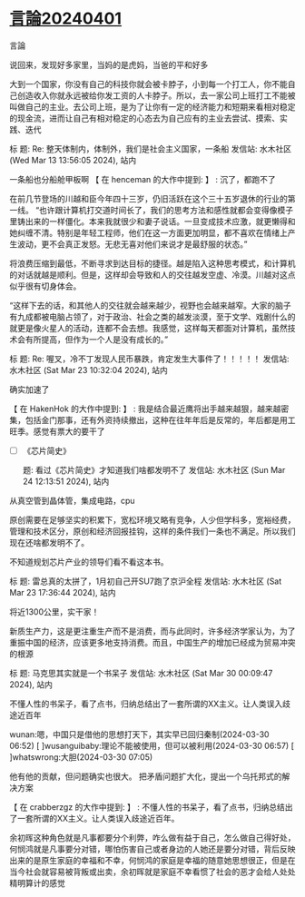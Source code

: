 # [言論20240401](https://github.com/cutepig123/gitblog/issues/66)

言論

说回来，发现好多家里，当妈的是虎妈，当爸的平和好多

大到一个国家，你没有自己的科技你就会被卡脖子，小到每一个打工人，你不能自己创造收入你就永远被给你发工资的人卡脖子。所以，去一家公司上班打工不能被叫做自己的主业。去公司上班，是为了让你有一定的经济能力和短期来看相对稳定的现金流，进而让自己有相对稳定的心态去为自己应有的主业去尝试、摸索、实践、迭代

标  题: Re: 整天体制内，体制外，我们是社会主义国家，一条船
发信站: 水木社区 (Wed Mar 13 13:56:05 2024), 站内

一条船也分船舱甲板啊
【 在 henceman 的大作中提到: 】
: 沉了，都跑不了

在前几节登场的川越和臣今年四十三岁，仍旧活跃在这个三十五岁退休的行业的第一线。
“也许跟计算机打交道时间长了，我们的思考方法和感性就都会变得像模子里铸出来的一样僵化。本来我就很少和妻子说话。一旦变成技术应激，就更懒得和她纠缠不清。特别是年轻工程师，他们在这一方面更加明显，都不喜欢在情绪上产生波动，更不会真正发怒。无悲无喜对他们来说才是最舒服的状态。”

将浪费压缩到最低，不断寻求到达目标的捷径。越是陷入这种思考模式，和计算机的对话就越是顺利。但是，这样却会导致和人的交往越发空虚、冷漠。川越对这点似乎很有切身体会。

“这样下去的话，和其他人的交往就会越来越少，视野也会越来越窄。大家的脑子有九成都被电脑占领了，对于政治、社会之类的越发淡漠，至于文学、戏剧什么的就更是像火星人的活动，连都不会去想。我感觉，这样每天都面对计算机，虽然技术会有所提高，但作为一个人是没有成长的。”

标  题: Re: 喔叉，冷不丁发现人民币暴跌，肯定发生大事件了！！！！！
发信站: 水木社区 (Sat Mar 23 10:32:04 2024), 站内

确实加速了

【 在 HakenHok 的大作中提到: 】
: 我是结合最近鹰将出手越来越狠，越来越密集，包括金门那事，还有外资持续撤出，这种在往年年后是反常的，年后都是用工旺季。感觉有票大的要干了

* [ ] 《芯片简史》

  题: 看过《芯片简史》才知道我们啥都发明不了
发信站: 水木社区 (Sun Mar 24 12:13:51 2024), 站内

从真空管到晶体管，集成电路，cpu

原创需要在足够坚实的积累下，宽松环境又略有竞争，人少但学科多，宽裕经费，管理和技术区分，原创和经济回报挂钩，这样的条件我们一条也不满足。所以我们现在还啥都发明不了。

不知道规划芯片产业的领导们看不看这本书。

标  题: 雷总真的太拼了，1月初自己开SU7跑了京沪全程
发信站: 水木社区 (Sat Mar 23 17:36:44 2024), 站内

将近1300公里，实干家！

新质生产力，这是更注重生产而不是消费，而与此同时，许多经济学家认为，为了重振中国的经济，应该更多地支持消费。而且，中国生产的增加已经成为贸易冲突的根源

标  题: 马克思其实就是一个书呆子
发信站: 水木社区 (Sat Mar 30 00:09:47 2024), 站内

不懂人性的书呆子，看了点书，归纳总结出了一套所谓的XX主义。让人类误入歧途近百年

wunan:嗯，中国只是借他的思想打天下，其实早已回归秦制(2024-03-30 06:52)
[  ]wusanguibaby:理论不能被使用，但可以被利用(2024-03-30 06:57)
[  ]whatswrong:大胆(2024-03-30 07:05)

他有他的贡献，但问题确实也很大。
把矛盾问题扩大化，提出一个乌托邦式的解决方案

【 在 crabberzgz 的大作中提到: 】
: 不懂人性的书呆子，看了点书，归纳总结出了一套所谓的XX主义。让人类误入歧途近百年。

余初晖这种角色就是凡事都要分个利弊，咋么做有益于自己，怎么做自己得好处，何悯鸿就是凡事要分对错，哪怕伤害自己或者身边的人她还是要分对错，背后反映出来的是原生家庭的幸福和不幸，何悯鸿的家庭是幸福的随意她思想很正，但是在当今社会就容易被背叛或出卖，余初晖就是家庭不幸看惯了社会的恶才会给人处处精明算计的感觉
